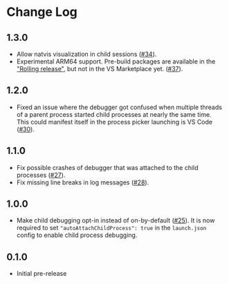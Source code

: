 # Change Log

## 1.3.0

- Allow natvis visualization in child sessions ([#34](https://github.com/albertziegenhagel/childdebugger-vscode/pull/34)).
- Experimental ARM64 support. Pre-build packages are available in the ["Rolling release"](https://github.com/albertziegenhagel/childdebugger-vscode/releases/tag/head), but not in the VS Marketplace yet. ([#37](https://github.com/albertziegenhagel/childdebugger-vscode/pull/37)).

## 1.2.0

- Fixed an issue where the debugger got confused when multiple threads of a parent process started child processes at nearly the same time. This could manifest itself in the process picker launching is VS Code ([#30](https://github.com/albertziegenhagel/childdebugger-vscode/pull/30)).

## 1.1.0

- Fix possible crashes of debugger that was attached to the child processes ([#27](https://github.com/albertziegenhagel/childdebugger-vscode/pull/27)).
- Fix missing line breaks in log messages ([#28](https://github.com/albertziegenhagel/childdebugger-vscode/pull/28)).

## 1.0.0

- Make child debugging opt-in instead of on-by-default ([#25](https://github.com/albertziegenhagel/childdebugger-vscode/pull/25)).
  It is now required to set `"autoAttachChildProcess": true` in the `launch.json` config to enable child process debugging.

## 0.1.0

- Initial pre-release
